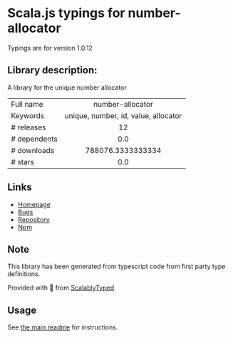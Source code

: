 
# Scala.js typings for number-allocator

Typings are for version 1.0.12

## Library description:
A library for the unique number allocator

|                    |                 |
| ------------------ | :-------------: |
| Full name          | number-allocator |
| Keywords           | unique, number, id, value, allocator |
| # releases         | 12 |
| # dependents       | 0.0 |
| # downloads        | 788076.3333333334 |
| # stars            | 0.0 |

## Links
- [Homepage](https://github.com/redboltz/number-allocator#readme)
- [Bugs](https://github.com/redboltz/number-allocator/issues)
- [Repository](https://github.com/redboltz/number-allocator)
- [Npm](https://www.npmjs.com/package/number-allocator)
    


## Note
This library has been generated from typescript code from first party type definitions.

Provided with :purple_heart: from [ScalablyTyped](https://github.com/oyvindberg/ScalablyTyped)

## Usage
See [the main readme](../../readme.md) for instructions.


